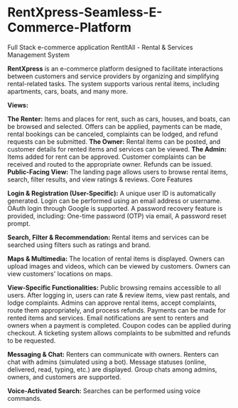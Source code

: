 # RentXpress-Seamless-E-Commerce-Platform
Full Stack e-commerce application
RentItAll - Rental & Services Management System

**RentXpress** is an e-commerce platform designed to facilitate interactions between customers and service providers by organizing and simplifying rental-related tasks. The system supports various rental items, including apartments, cars, boats, and many more.


**Views:**

**The Renter:**
Items and places for rent, such as cars, houses, and boats, can be browsed and selected.
Offers can be applied, payments can be made, rental bookings can be canceled, complaints can be lodged, and refund requests can be submitted.
**The Owner:**
Rental items can be posted, and customer details for rented items and services can be viewed.
**The Admin:**
Items added for rent can be approved.
Customer complaints can be received and routed to the appropriate owner.
Refunds can be issued.
**Public-Facing View:**
The landing page allows users to browse rental items, search, filter results, and view ratings & reviews.
Core Features

**Login & Registration (User-Specific):**
A unique user ID is automatically generated.
Login can be performed using an email address or username.
OAuth login through Google is supported.
A password recovery feature is provided, including:
One-time password (OTP) via email,
A password reset prompt.

**Search, Filter & Recommendation:**
Rental items and services can be searched using filters such as ratings and brand.


**Maps & Multimedia:**
The location of rental items is displayed.
Owners can upload images and videos, which can be viewed by customers.
Owners can view customers' locations on maps.

**View-Specific Functionalities:**
Public browsing remains accessible to all users.
After logging in, users can rate & review items, view past rentals, and lodge complaints.
Admins can approve rental items, accept complaints, route them appropriately, and process refunds.
Payments can be made for rented items and services.
Email notifications are sent to renters and owners when a payment is completed.
Coupon codes can be applied during checkout.
A ticketing system allows complaints to be submitted and refunds to be requested.

**Messaging & Chat:**
Renters can communicate with owners.
Renters can chat with admins (simulated using a bot).
Message statuses (online, delivered, read, typing, etc.) are displayed.
Group chats among admins, owners, and customers are supported.

**Voice-Activated Search:**
Searches can be performed using voice commands.
